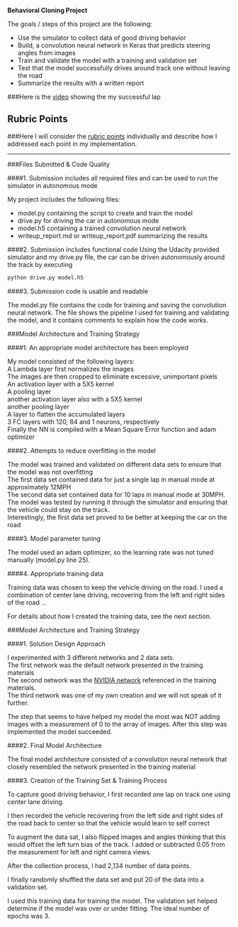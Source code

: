 **Behavioral Cloning Project**

The goals / steps of this project are the following:
* Use the simulator to collect data of good driving behavior
* Build, a convolution neural network in Keras that predicts steering angles from images
* Train and validate the model with a training and validation set
* Test that the model successfully drives around track one without leaving the road
* Summarize the results with a written report


[//]: # (Image References)

[image1]: ./examples/placeholder.png "Model Visualization"
[image2]: ./examples/placeholder.png "Grayscaling"
[image3]: ./examples/placeholder_small.png "Recovery Image"
[image4]: ./examples/placeholder_small.png "Recovery Image"
[image5]: ./examples/placeholder_small.png "Recovery Image"
[image6]: ./examples/placeholder_small.png "Normal Image"
[image7]: ./examples/placeholder_small.png "Flipped Image"

###Here is the [video](https://www.youtube.com/edit?o=U&video_id=fW1b2EHvz6c) showing the my successful lap 

## Rubric Points
###Here I will consider the [rubric points](https://review.udacity.com/#!/rubrics/432/view) individually and describe how I addressed each point in my implementation.  

---
###Files Submitted & Code Quality

####1. Submission includes all required files and can be used to run the simulator in autonomous mode

My project includes the following files:
* model.py containing the script to create and train the model
* drive.py for driving the car in autonomous mode
* model.h5 containing a trained convolution neural network 
* writeup_report.md or writeup_report.pdf summarizing the results

####2. Submission includes functional code
Using the Udacity provided simulator and my drive.py file, the car can be driven autonomously around the track by executing 
```sh
python drive.py model.h5
```

####3. Submission code is usable and readable

The model.py file contains the code for training and saving the convolution neural network. The file shows the pipeline I used for training and validating the model, and it contains comments to explain how the code works.

###Model Architecture and Training Strategy

####1. An appropriate model architecture has been employed

My model consisted of the following layers:
<br/>
A Lambda layer first normalizes the images
<br/>
The images are then cropped to eliminate excessive, unimportant pixels
<br/>
An activation layer with a 5X5 kernel
<br/>
A pooling layer
<br/>
another activation layer also with a 5X5 kernel
<br/>
another pooling layer
<br/>
A layer to flatten the accumulated layers
<br/>
3 FC layers with 120, 84 and 1 neurons, respectively
<br/>
Finally the NN is compiled with a Mean Square Error function and adam optimizer


####2. Attempts to reduce overfitting in the model


The model was trained and validated on different data sets to ensure that the model was not overfitting 
<br/>
The first data set contained data for just a single lap in manual mode at approximately 12MPH
<br/>
The second data set contained data for 10 laps in manual mode at 30MPH.
<br/>
The model was tested by running it through the simulator and ensuring that the vehicle could stay on the track.
<br/>
Interestingly, the first data set proved to be better at keeping the car on the road

####3. Model parameter tuning

The model used an adam optimizer, so the learning rate was not tuned manually (model.py line 25).

####4. Appropriate training data

Training data was chosen to keep the vehicle driving on the road. I used a combination of center lane driving, recovering from the left and right sides of the road ... 

For details about how I created the training data, see the next section. 

###Model Architecture and Training Strategy

####1. Solution Design Approach

I experimented with 3 different networks and 2 data sets.
<br/>
The first network was the default network presented in the training materials
<br/>
The second network was the [NVIDIA network](http://images.nvidia.com/content/tegra/automotive/images/2016/solutions/pdf/end-to-end-dl-using-px.pdf) referenced in the training materials.
<br/> The third network was one of my own creation and we will not speak of it further.

The step that seems to have helped my model the most was NOT adding images with a measurement of 0 to the array of images.  After this step was implemented the model succeeded.

####2. Final Model Architecture

The final model architecture consisted of a convolution neural network that closely resembled the network presented in the training material



####3. Creation of the Training Set & Training Process

To capture good driving behavior, I first recorded one lap on track one using center lane driving. 

I then recorded the vehicle recovering from the left side and right sides of the road back to center so that the vehicle would learn to self correct

To augment the data sat, I also flipped images and angles thinking that this would offset the left turn bias of the track. I added or subtracted 0.05 from the measurement
for left and right camera views.


After the collection process, I had 2,134 number of data points. 

I finally randomly shuffled the data set and put 20 of the data into a validation set. 

I used this training data for training the model. The validation set helped determine if the model was over or under fitting. The ideal number of epochs was 3.
